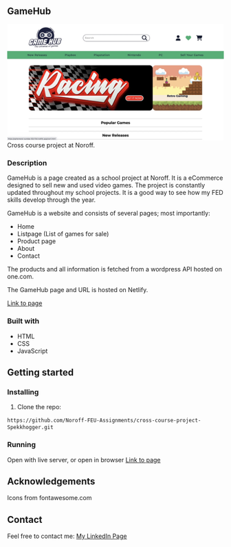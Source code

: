 ## GameHub

![Picture of Gamehub page](/img/GameHub%20Large.jpeg)
Cross course project at Noroff. 

### Description
GameHub is a page created as a school project at Noroff. It is a eCommerce designed to sell new and used video games. The project is constantly updated throughout my school projects. It is a good way to see how my FED skills develop through the year. 

GameHub is a website and consists of several pages; most importantly: 
- Home
- Listpage (List of games for sale)
- Product page
- About
- Contact 

The products and all information is fetched from a wordpress API hosted on one.com. 

The GameHub page and URL is hosted on Netlify. 

[Link to page](https://ephemeral-sundae-92c10d.netlify.app/)

### Built with
- HTML
- CSS
- JavaScript

## Getting started 
### Installing 
1. Clone the repo: 
```
https://github.com/Noroff-FEU-Assignments/cross-course-project-Spekkhogger.git
```
### Running 
Open with live server, or open in browser [Link to page](https://ephemeral-sundae-92c10d.netlify.app/)

## Acknowledgements
Icons from fontawesome.com

## Contact 
Feel free to contact me: 
[My LinkedIn Page](https://www.linkedin.com/in/ingeborg-sanna-a2805516a/)